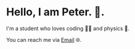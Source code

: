 # Hello, I am Peter. 👋.

I'm a student who loves coding 👨‍💻 and physics 🌌.

You can reach me via <a href="mailto:peterbossev@gmail.com">Email</a> 🌐.
